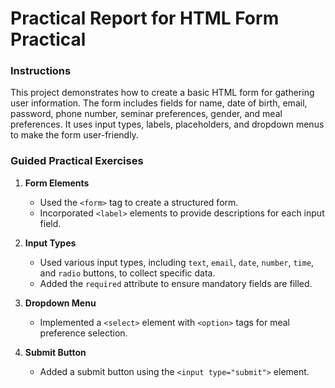 # Practical Report for HTML Form Practical

### Instructions
This project demonstrates how to create a basic HTML form for gathering user information. The form includes fields for name, date of birth, email, password, phone number, seminar preferences, gender, and meal preferences. It uses input types, labels, placeholders, and dropdown menus to make the form user-friendly.

### Guided Practical Exercises
1. **Form Elements**  
   - Used the `<form>` tag to create a structured form.  
   - Incorporated `<label>` elements to provide descriptions for each input field.

2. **Input Types**  
   - Used various input types, including `text`, `email`, `date`, `number`, `time`, and `radio` buttons, to collect specific data.  
   - Added the `required` attribute to ensure mandatory fields are filled.

3. **Dropdown Menu**  
   - Implemented a `<select>` element with `<option>` tags for meal preference selection.

4. **Submit Button**  
   - Added a submit button using the `<input type="submit">` element.